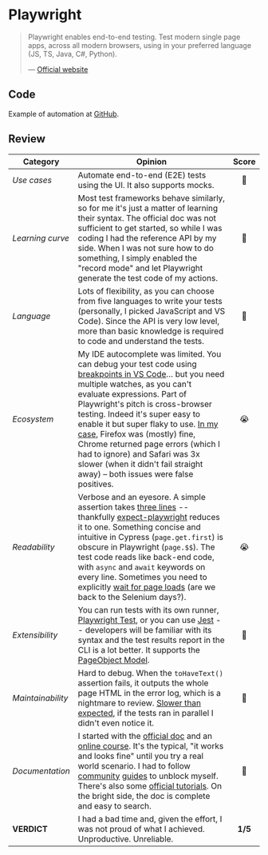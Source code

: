 # Playwright

> Playwright enables end-to-end testing. Test modern single page apps, across all modern browsers, using in your preferred language (JS, TS, Java, C#, Python).
>
> — [Official website](https://playwright.dev/)

## Code

Example of automation at [GitHub](https://github.com/rbaduman/start-testing/tree/main/code/framework/playwright).

## Review

| Category          | Opinion |  Score   |
| ----------------- | ------- | :------: |
| _Use cases_       | Automate end-to-end (E2E) tests using the UI. It also supports mocks. |    🥈    |
| _Learning curve_  | Most test frameworks behave similarly, so for me it's just a matter of learning their syntax. The official doc was not sufficient to get started, so while I was coding I had the reference API by my side. When I was not sure how to do something, I simply enabled the "record mode" and let Playwright generate the test code of my actions. |    🥈    |
| _Language_        | Lots of flexibility, as you can choose from five languages to write your tests (personally, I picked JavaScript and VS Code). Since the API is very low level, more than basic knowledge is required to code and understand the tests. |    🥇    |
| _Ecosystem_      | My IDE autocomplete was limited. You can debug your test code using [breakpoints in VS Code](https://code.visualstudio.com/docs/nodejs/nodejs-debugging#_javascript-debug-terminal)… but you need multiple watches, as you can't evaluate expressions. Part of Playwright's pitch is cross-browser testing. Indeed it's super easy to enable it but super flaky to use. [In my case](https://github.com/playwright-community/jest-playwright/issues/614), Firefox was (mostly) fine, Chrome returned page errors (which I had to ignore) and Safari was 3x slower (when it didn't fail straight away) – both issues were false positives. |    😭    |
| _Readability_    | Verbose and an eyesore. A simple assertion takes [three lines](https://github.com/playwright-community/expect-playwright#why-do-i-need-it) -- thankfully [expect-playwright](https://github.com/playwright-community/expect-playwright#api-documentation) reduces it to one. Something concise and intuitive in Cypress (`page.get.first`) is obscure in Playwright (`page.$$`). The test code reads like back-end code, with `async` and `await` keywords on every line. Sometimes you need to explicitly [wait for page loads](https://playwright.dev/docs/api/class-page#page-wait-for-navigation) (are we back to the Selenium days?). |    😭    |
| _Extensibility_  | You can run tests with its own runner, [Playwright Test](https://playwright.dev/docs/intro#installation), or you can use [Jest](https://github.com/playwright-community/jest-playwright) -- developers will be familiar with its syntax and the test results report in the CLI is a lot better. It supports the [PageObject Model](https://playwright.dev/docs/pom). |    🥉    |
| _Maintainability_ | Hard to debug. When the `toHaveText()` assertion fails, it outputs the whole page HTML in the error log, which is a nightmare to review. [Slower than expected](https://blog.checklyhq.com/cypress-vs-selenium-vs-playwright-vs-puppeteer-speed-comparison/), if the tests ran in parallel I didn't even notice it. |    🥉    |
| _Documentation_ | I started with the [official doc](https://playwright.dev/docs/intro) and an [online course](https://testautomationu.applitools.com/js-playwright-tutorial). It's the typical, "it works and looks fine" until you try a real world scenario. I had to follow [community](https://applitools.com/blog/playing-with-playwright/) [guides](https://www.eliostruyf.com/utilize-playwright-jest-cross-browser-e2e-test-solutions/) to unblock myself. There's also some [official tutorials](https://try.playwright.tech/). On the bright side, the doc is complete and easy to search. |    🥈    |
| **VERDICT**       | I had a bad time and, given the effort, I was not proud of what I achieved. Unproductive. Unreliable. | **1/5** |
